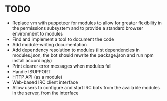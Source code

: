 # TODO

* Replace vm with puppeteer for modules to allow for greater flexibility in the permissions subsystem and to provide a standard browser environment to modules
* Find and implement a tool to document the code
* Add module-writing documentation
* Add dependency resolution to modules (list dependencies in modules.json, the bot should rewrite the package.json and run npm install accordingly)
* Print clearer error messages when modules fail
* Handle ISUPPORT
* HTTP API (as a module)
* Web-based IRC client interface
* Allow users to configure and start IRC bots from the available modules in the server, from the interface
